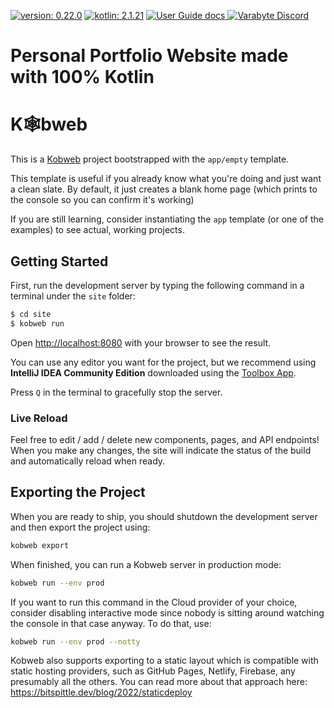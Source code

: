 [![version: 0.22.0](https://img.shields.io/badge/kobweb-0.22.0-blue)](COMPATIBILITY.md)
[![kotlin: 2.1.21](https://img.shields.io/badge/kotlin-2.1.21-blue?logo=kotlin)](COMPATIBILITY.md)
<a href="https://kobweb.varabyte.com/docs">
![User Guide docs](https://img.shields.io/badge/User_Guide-royalblue?logo=readthedocs)
</a>
[![Varabyte Discord](https://img.shields.io/discord/886036660767305799.svg?label=&logo=discord&logoColor=ffffff&color=7389D8&labelColor=6A7EC2)](https://discord.gg/5NZ2GKV5Cs)


# Personal Portfolio Website made with 100% Kotlin

# K🕸️bweb


This is a [Kobweb](https://github.com/varabyte/kobweb) project bootstrapped with the `app/empty` template.

This template is useful if you already know what you're doing and just want a clean slate. By default, it
just creates a blank home page (which prints to the console so you can confirm it's working)

If you are still learning, consider instantiating the `app` template (or one of the examples) to see actual,
working projects.

## Getting Started

First, run the development server by typing the following command in a terminal under the `site` folder:

```bash
$ cd site
$ kobweb run
```

Open [http://localhost:8080](http://localhost:8080) with your browser to see the result.

You can use any editor you want for the project, but we recommend using **IntelliJ IDEA Community Edition** downloaded
using the [Toolbox App](https://www.jetbrains.com/toolbox-app/).

Press `Q` in the terminal to gracefully stop the server.

### Live Reload

Feel free to edit / add / delete new components, pages, and API endpoints! When you make any changes, the site will
indicate the status of the build and automatically reload when ready.

## Exporting the Project

When you are ready to ship, you should shutdown the development server and then export the project using:

```bash
kobweb export
```

When finished, you can run a Kobweb server in production mode:

```bash
kobweb run --env prod
```

If you want to run this command in the Cloud provider of your choice, consider disabling interactive mode since nobody
is sitting around watching the console in that case anyway. To do that, use:

```bash
kobweb run --env prod --notty
```

Kobweb also supports exporting to a static layout which is compatible with static hosting providers, such as GitHub
Pages, Netlify, Firebase, any presumably all the others. You can read more about that approach here:
https://bitspittle.dev/blog/2022/staticdeploy
